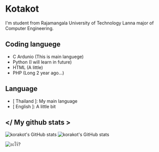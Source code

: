 # Kotakot

I'm student from Rajamangala University of Technology Lanna major of Computer Engineering.

## Coding languege

- C Ardunio (This is main languege)
- Python (I will learn in future)
- HTML (A little)
- PHP (Long 2 year ago...)

## Language

- [ Thailand ]: My main language
- [ English ]: A little bit

## </ My github stats >

![korakot's GitHub stats](https://github-readme-stats.vercel.app/api?username=Korakot2001&show_icons=true&theme=tokyonight)
![korakot's GitHub stats](https://github-readme-stats.vercel.app/api/top-langs/?username=Korakot2001&langs_count=5&theme=tokyonight)

![อะไร๊?]([[https://gfycat.com/ashamedfragrantbream-wallpaper-all-tags-invoker-artwork](https://giphy.com/gifs/leagueoflegends-swag-league-of-legends-ez-lqut5VxPEhP9zCJdUT/tile)](https://media2.giphy.com/media/lqut5VxPEhP9zCJdUT/giphy.gif?cid=790b7611dd24a208a58f280ac120ae930b750c6f69c9075a&rid=giphy.gif&ct=g))
